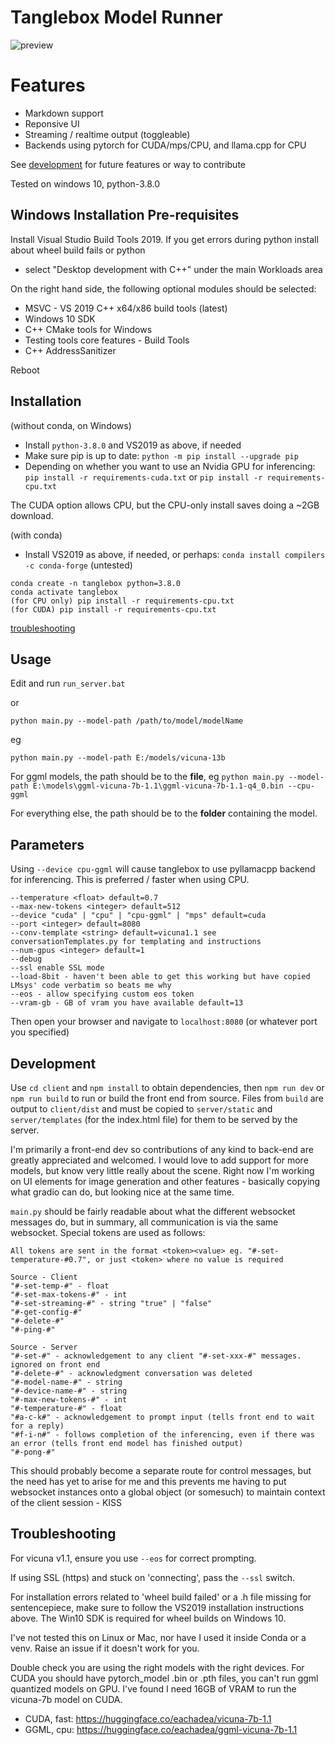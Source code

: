 # Tanglebox Model Runner

![preview](https://i.imgur.com/MNqyb0U.png)

# Features

- Markdown support
- Reponsive UI
- Streaming / realtime output (toggleable)
- Backends using pytorch for CUDA/mps/CPU, and llama.cpp for CPU

See [development](#development) for future features or way to contribute

Tested on windows 10, python-3.8.0

## Windows Installation Pre-requisites

Install Visual Studio Build Tools 2019. If you get errors during python install about wheel build fails or python

- select "Desktop development with C++" under the main Workloads area

On the right hand side, the following optional modules should be selected:

- MSVC - VS 2019 C++ x64/x86 build tools (latest)
- Windows 10 SDK
- C++ CMake tools for Windows
- Testing tools core features - Build Tools
- C++ AddressSanitizer

Reboot

## Installation

(without conda, on Windows)

- Install `python-3.8.0` and VS2019 as above, if needed
- Make sure pip is up to date: `python -m pip install --upgrade pip`
- Depending on whether you want to use an Nvidia GPU for inferencing:
  `pip install -r requirements-cuda.txt` or `pip install -r requirements-cpu.txt`

The CUDA option allows CPU, but the CPU-only install saves doing a ~2GB download.

(with conda)

- Install VS2019 as above, if needed, or perhaps: `conda install compilers -c conda-forge` (untested)

```
conda create -n tanglebox python=3.8.0
conda activate tanglebox
(for CPU only) pip install -r requirements-cpu.txt
(for CUDA) pip install -r requirements-cpu.txt
```

[troubleshooting](#troubleshooting)

## Usage

Edit and run `run_server.bat`

or

`python main.py --model-path /path/to/model/modelName`

eg

`python main.py --model-path E:/models/vicuna-13b`

For ggml models, the path should be to the **file**, eg `python main.py --model-path E:\models\ggml-vicuna-7b-1.1\ggml-vicuna-7b-1.1-q4_0.bin --cpu-ggml`

For everything else, the path should be to the **folder** containing the model.

## Parameters

Using `--device cpu-ggml` will cause tanglebox to use pyllamacpp backend for inferencing. This is preferred / faster when using CPU.

```
--temperature <float> default=0.7
--max-new-tokens <integer> default=512
--device "cuda" | "cpu" | "cpu-ggml" | "mps" default=cuda
--port <integer> default=8080
--conv-template <string> default=vicuna1.1 see conversationTemplates.py for templating and instructions
--num-gpus <integer> default=1
--debug
--ssl enable SSL mode
--load-8bit - haven't been able to get this working but have copied LMsys' code verbatim so beats me why
--eos - allow specifying custom eos token
--vram-gb - GB of vram you have available default=13
```

Then open your browser and navigate to `localhost:8080` (or whatever port you specified)

## Development

Use `cd client` and `npm install` to obtain dependencies, then `npm run dev` or `npm run build` to run or build the front end from source. Files from `build` are output to `client/dist` and must be copied to `server/static` and `server/templates` (for the index.html file) for them to be served by the server.

I'm primarily a front-end dev so contributions of any kind to back-end are greatly appreciated and welcomed. I would love to add support for more models, but know very little really about the scene. Right now I'm working on UI elements for image generation and other features - basically copying what gradio can do, but looking nice at the same time.

`main.py` should be fairly readable about what the different websocket messages do, but in summary, all communication is via the same websocket. Special tokens are used as follows:

```
All tokens are sent in the format <token><value> eg. "#-set-temperature-#0.7", or just <token> where no value is required

Source - Client
"#-set-temp-#" - float
"#-set-max-tokens-#" - int
"#-set-streaming-#" - string "true" | "false"
"#-get-config-#"
"#-delete-#"
"#-ping-#"

Source - Server
"#-set-#" - acknowledgement to any client "#-set-xxx-#" messages. ignored on front end
"#-delete-#" - acknowledgment conversation was deleted
"#-model-name-#" - string
"#-device-name-#" - string
"#-max-new-tokens-#" - int
"#-temperature-#" - float
"#a-c-k#" - acknowledgement to prompt input (tells front end to wait for a reply)
"#f-i-n#" - follows completion of the inferencing, even if there was an error (tells front end model has finished output)
"#-pong-#"
```

This should probably become a separate route for control messages, but the need has yet to arise for me and this prevents me having to put websocket instances onto a global object (or somesuch) to maintain context of the client session - KISS

## Troubleshooting

For vicuna v1.1, ensure you use `--eos` for correct prompting.

If using SSL (https) and stuck on 'connecting', pass the `--ssl` switch.

For installation errors related to 'wheel build failed' or a .h file missing for sentencepiece, make sure to follow the VS2019 installation instructions above. The Win10 SDK is required for wheel builds on Windows 10.

I've not tested this on Linux or Mac, nor have I used it inside Conda or a venv. Raise an issue if it doesn't work for you.

Double check you are using the right models with the right devices. For CUDA you should have pytorch_model .bin or .pth files, you can't run ggml quantized models on GPU. I've found I need 16GB of VRAM to run the vicuna-7b model on CUDA.

- CUDA, fast: https://huggingface.co/eachadea/vicuna-7b-1.1
- GGML, cpu: https://huggingface.co/eachadea/ggml-vicuna-7b-1.1
